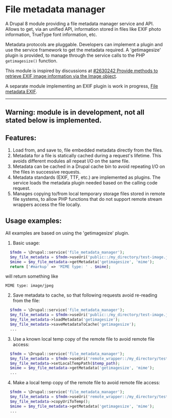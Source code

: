 # File metadata manager

A Drupal 8 module providing a file metadata manager service and API. Allows to get, via an unified API, information stored in files
like EXIF photo information, TrueType font information, etc. 

Metadata protocols are pluggable. Developers can implement a plugin and use the service framework to get the metadata required.
A 'getimagesize' plugin is provided, to manage through the service calls to the PHP ```getimagesize()``` function. 

This module is inspired by discussions at [#2630242 Provide methods to retrieve EXIF image information via the Image object](https://www.drupal.org/node/2630242).

A separate module implementing an EXIF plugin is work in progress, [File metadata EXIF](https://github.com/mondrake/file_mdm_exif).

----------------------
Warning: module is in development, not all stated below is implemented.
----------------------

## Features:

1. Load from, and save to, file embedded metadata directly from the files.
2. Metadata for a file is statically cached during a request's lifetime. This avoids different modules all repeat I/O on the same file.
3. Metadata can be cached in a Drupal cache bin to avoid repeating I/O on the files in successive requests.
4. Metadata standards (EXIF, TTF, etc.) are implemented as plugins. The service loads the metadata plugin needed based on the calling code request.
5. Manages copying to/from local temporary storage files stored in remote file systems, to allow PHP functions that do not support remote stream wrappers access the file locally.

## Usage examples:

All examples are based on using the 'getimagesize' plugin.

1. Basic usage:

  ```php
    $fmdm = \Drupal::service('file_metadata_manager');
    $my_file_metadata = $fmdm->useUri('public::/my_directory/test-image.jpeg');
    $mime = $my_file_metadata->getMetadata('getimagesize', 'mime');
    return ['#markup' => 'MIME type: ' . $mime];
  ```
  
  will return something like
  ```
  MIME type: image/jpeg
  ```

2. Save metadata to cache, so that following requests avoid re-reading from the file:

  ```php
    $fmdm = \Drupal::service('file_metadata_manager');
    $my_file_metadata = $fmdm->useUri('public::/my_directory/test-image.jpeg');
    $my_file_metadata->loadMetadata('getimagesize');
    $my_file_metadata->saveMetadataToCache('getimagesize');
    ...
  ```

3. Use a known local temp copy of the remote file to avoid remote file access:

  ```php
    $fmdm = \Drupal::service('file_metadata_manager');
    $my_file_metadata = $fmdm->useUri('remote_wrapper::/my_directory/test-image.jpeg');
    $my_file_metadata->setLocalTempPath($temp_path);
    $mime = $my_file_metadata->getMetadata('getimagesize', 'mime');
    ...
  ```

4. Make a local temp copy of the remote file to avoid remote file access:

  ```php
    $fmdm = \Drupal::service('file_metadata_manager');
    $my_file_metadata = $fmdm->useUri('remote_wrapper::/my_directory/test-image.jpeg');
    $my_file_metadata->copyUriToTemp();
    $mime = $my_file_metadata->getMetadata('getimagesize', 'mime');
    ...
  ```
